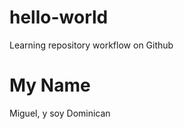 # hello-world
Learning repository workflow on Github

<h1>My Name</h1>

<p>Miguel, y soy Dominican</p> 
